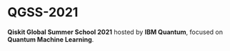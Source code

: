 # QGSS-2021
**Qiskit Global Summer School 2021** hosted by **IBM Quantum**, focused on **Quantum Machine Learning**.
